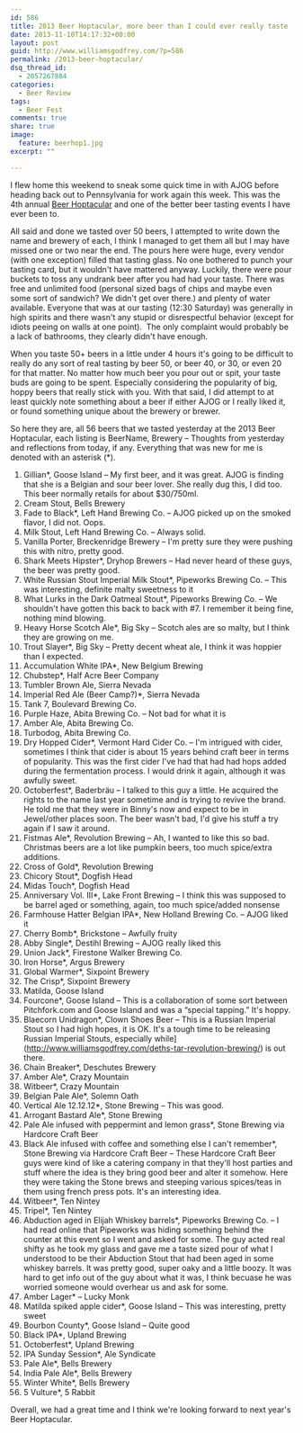 ```yaml
---
id: 586
title: 2013 Beer Hoptacular, more beer than I could ever really taste
date: 2013-11-10T14:17:32+00:00
layout: post
guid: http://www.williamsgodfrey.com/?p=586
permalink: /2013-beer-hoptacular/
dsq_thread_id:
  - 2057267884
categories:
  - Beer Review
tags:
  - Beer Fest
comments: true
share: true
image:
  feature: beerhop1.jpg
excerpt: ""

---
```


I flew home this weekend to sneak some quick time in with AJOG before heading back out to Pennsylvania for work again this week. This was the 4th annual <a href="http://beerhoptacular.com/">Beer Hoptacular</a> and one of the better beer tasting events I have ever been to.

All said and done we tasted over 50 beers, I attempted to write down the name and brewery of each, I think I managed to get them all but I may have missed one or two near the end. The pours here were huge, every vendor (with one exception) filled that tasting glass. No one bothered to punch your tasting card, but it wouldn't have mattered anyway. Luckily, there were pour buckets to toss any undrank beer after you had had your taste. There was free and unlimited food (personal sized bags of chips and maybe even some sort of sandwich? We didn't get over there.) and plenty of water available. Everyone that was at our tasting (12:30 Saturday) was generally in high spirits and there wasn't any stupid or disrespectful behavior (except for idiots peeing on walls at one point).  The only complaint would probably be a lack of bathrooms, they clearly didn't have enough.

When you taste 50+ beers in a little under 4 hours it's going to be difficult to really do any sort of real tasting by beer 50, or beer 40, or 30, or even 20 for that matter. No matter how much beer you pour out or spit, your taste buds are going to be spent. Especially considering the popularity of big, hoppy beers that really stick with you. With that said, I did attempt to at least quickly note something about a beer if either AJOG or I really liked it, or found something unique about the brewery or brewer.

So here they are, all 56 beers that we tasted yesterday at the 2013 Beer Hoptacular, each listing is BeerName, Brewery &#8211; Thoughts from yesterday and reflections from today, if any. Everything that was new for me is denoted with an asterisk (*).

1. Gillian*, Goose Island &#8211; My first beer, and it was great. AJOG is finding that she is a Belgian and sour beer lover. She really dug this, I did too. This beer normally retails for about $30/750ml.
2. Cream Stout, Bells Brewery
3. Fade to Black*, Left Hand Brewing Co. &#8211; AJOG picked up on the smoked flavor, I did not. Oops.
4. Milk Stout, Left Hand Brewing Co. &#8211; Always solid.
5. Vanilla Porter, Breckenridge Brewery &#8211; I'm pretty sure they were pushing this with nitro, pretty good.
6. Shark Meets Hipster*, Dryhop Brewers &#8211; Had never heard of these guys, the beer was pretty good.
7. White Russian Stout Imperial Milk Stout*, Pipeworks Brewing Co. &#8211; This was interesting, definite malty sweetness to it
8. What Lurks in the Dark Oatmeal Stout*, Pipeworks Brewing Co. &#8211; We shouldn't have gotten this back to back with #7. I remember it being fine, nothing mind blowing.
9. Heavy Horse Scotch Ale*, Big Sky &#8211; Scotch ales are so malty, but I think they are growing on me.
10. Trout Slayer*, Big Sky &#8211; Pretty decent wheat ale, I think it was hoppier than I expected.
11. Accumulation White IPA*, New Belgium Brewing
12. Chubstep*, Half Acre Beer Company
13. Tumbler Brown Ale, Sierra Nevada
14. Imperial Red Ale (Beer Camp?)*, Sierra Nevada
15. Tank 7, Boulevard Brewing Co.
16. Purple Haze, Abita Brewing Co. &#8211; Not bad for what it is
17. Amber Ale, Abita Brewing Co.
18. Turbodog, Abita Brewing Co.
19. Dry Hopped Cider*, Vermont Hard Cider Co. &#8211; I'm intrigued with cider, sometimes I think that cider is about 15 years behind craft beer in terms of popularity. This was the first cider I've had that had had hops added during the fermentation process. I would drink it again, although it was awfully sweet.
20. Octoberfest*, Baderbräu &#8211; I talked to this guy a little. He acquired the rights to the name last year sometime and is trying to revive the brand. He told me that they were in Binny's now and expect to be in Jewel/other places soon. The beer wasn't bad, I'd give his stuff a try again if I saw it around.
21. Fistmas Ale*, Revolution Brewing &#8211; Ah, I wanted to like this so bad. Christmas beers are a lot like pumpkin beers, too much spice/extra additions.
22. Cross of Gold*, Revolution Brewing
23. Chicory Stout*, Dogfish Head
24. Midas Touch*, Dogfish Head
25. Anniversary Vol. III*, Lake Front Brewing &#8211; I think this was supposed to be barrel aged or something, again, too much spice/added nonsense
26. Farmhouse Hatter Belgian IPA*, New Holland Brewing Co. &#8211; AJOG liked it
27. Cherry Bomb*, Brickstone &#8211; Awfully fruity
28. Abby Single*, Destihl Brewing &#8211; AJOG really liked this
29. Union Jack*, Firestone Walker Brewing Co.
30. Iron Horse*, Argus Brewery
31. Global Warmer*, Sixpoint Brewery
32. The Crisp*, Sixpoint Brewery
33. Matilda, Goose Island
34. Fourcone*, Goose Island &#8211; This is a collaboration of some sort between Pitchfork.com and Goose Island and was a &#8220;special tapping.&#8221; It's hoppy.
35. Blaecorn Unidragon*, Clown Shoes Beer &#8211; This is a Russian Imperial Stout so I had high hopes, it is OK. It's a tough time to be releasing Russian Imperial Stouts, especially while](http://www.williamsgodfrey.com/deths-tar-revolution-brewing/) is out there.
36. Chain Breaker*, Deschutes Brewery
37. Amber Ale*, Crazy Mountain
38. Witbeer*, Crazy Mountain
39. Belgian Pale Ale*, Solemn Oath
40. Vertical Ale 12.12.12*, Stone Brewing &#8211; This was good.
41. Arrogant Bastard Ale*, Stone Brewing
42. Pale Ale infused with peppermint and lemon grass*, Stone Brewing via Hardcore Craft Beer
43. Black Ale infused with coffee and something else I can't remember*, Stone Brewing via Hardcore Craft Beer &#8211; These Hardcore Craft Beer guys were kind of like a catering company in that they'll host parties and stuff where the idea is they bring good beer and alter it somehow. Here they were taking the Stone brews and steeping various spices/teas in them using french press pots. It's an interesting idea.
44. Witbeer*, Ten Nintey
45. Tripel*, Ten Nintey
46. Abduction aged in Elijah Whiskey barrels*, Pipeworks Brewing Co. &#8211; I had read online that Pipeworks was hiding something behind the counter at this event so I went and asked for some. The guy acted real shifty as he took my glass and gave me a taste sized pour of what I understood to be their Abduction Stout that had been aged in some whiskey barrels. It was pretty good, super oaky and a little boozy. It was hard to get info out of the guy about what it was, I think becuase he was worried someone would overhear us and ask for some.
47. Amber Lager* &#8211; Lucky Monk
48. Matilda spiked apple cider*, Goose Island &#8211; This was interesting, pretty sweet
49. Bourbon County*, Goose Island &#8211; Quite good
50. Black IPA*, Upland Brewing
51. Octoberfest*, Upland Brewing
52. IPA Sunday Session*, Ale Syndicate
53. Pale Ale*, Bells Brewery
54. India Pale Ale*, Bells Brewery
55. Winter White*, Bells Brewery
56. 5 Vulture*, 5 Rabbit

Overall, we had a great time and I think we're looking forward to next year's Beer Hoptacular.